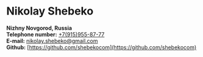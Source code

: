 # Nikolay Shebeko

**Nizhny Novgorod, Russia**  
**Telephone number:** [+7(915)955-87-77](tel:+79159558777)  
**E-mail:** [nikolay.shebeko@gmail.com](mailto:nikolay.shebeko@gmail.com)  
**Github:** [https://github.com/shebekocom](https://github.com/shebekocom)  